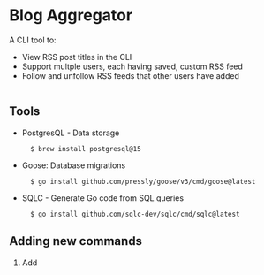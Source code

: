 # Blog Aggregator

A CLI tool to:
- View RSS post titles in the CLI
- Support multple users, each having saved, custom RSS feed
- Follow and unfollow RSS feeds that other users have added


```

```

## Tools
- PostgresQL - Data storage

        $ brew install postgresql@15

- Goose: Database migrations

        $ go install github.com/pressly/goose/v3/cmd/goose@latest

- SQLC - Generate Go code from SQL queries
    
        $ go install github.com/sqlc-dev/sqlc/cmd/sqlc@latest



## Adding new commands

1. Add 